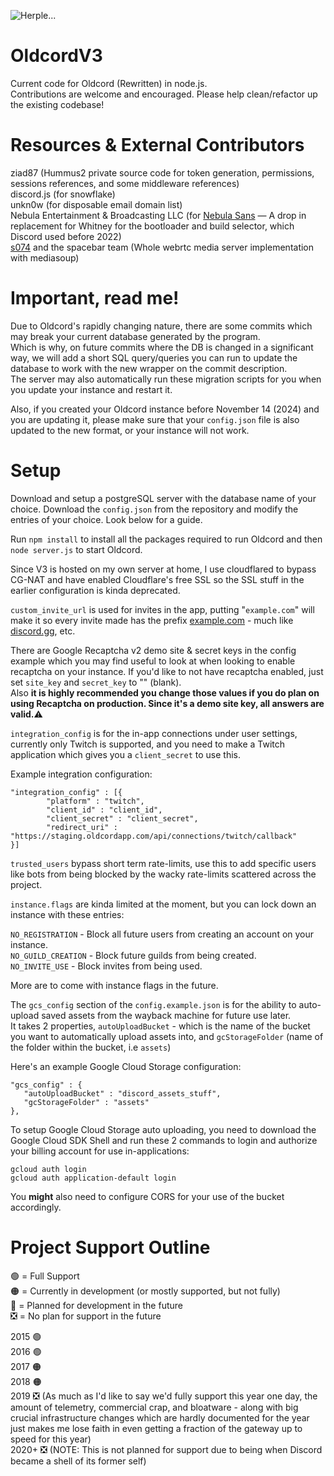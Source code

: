 ![Herple...](/hurple.png)
<!-- OldCord: bring back the past -->

# OldcordV3
Current code for Oldcord (Rewritten) in node.js. <br>
Contributions are welcome and encouraged. Please help clean/refactor up the existing codebase!

# Resources & External Contributors
ziad87 (Hummus2 private source code for token generation, permissions, sessions references, and some middleware references) <br>
discord.js (for snowflake) <br>
unkn0w (for disposable email domain list) <br>
Nebula Entertainment & Broadcasting LLC (for [Nebula Sans](https://nebulasans.com/) — A drop in replacement for Whitney for the bootloader and build selector, which Discord used before 2022) <br>
[s074](https://github.com/spacebarchat/mediasoup-webrtc) and the spacebar team (Whole webrtc media server implementation with mediasoup)

# Important, read me!
Due to Oldcord's rapidly changing nature, there are some commits which may break your current database generated by the program. <br>
Which is why, on future commits where the DB is changed in a significant way, we will add a short SQL query/queries you can run to update the database to work with the new wrapper on the commit description. <br>
The server may also automatically run these migration scripts for you when you update your instance and restart it.<br>

Also, if you created your Oldcord instance before November 14 (2024) and you are updating it, please make sure that your `config.json` file is also updated to the new format, or your instance will not work.

# Setup
Download and setup a postgreSQL server with the database name of your choice.
Download the `config.json` from the repository and modify the entries of your choice. Look below for a guide.

Run `npm install` to install all the packages required to run Oldcord and then `node server.js` to start Oldcord.

Since V3 is hosted on my own server at home, I use cloudflared to bypass CG-NAT and have enabled Cloudflare's free SSL so the SSL stuff in the earlier configuration is kinda deprecated.

`custom_invite_url` is used for invites in the app, putting "`example.com`" will make it so every invite made has the prefix [example.com](https://example.com) - much like [discord.gg](https://discord.gg), etc.

There are Google Recaptcha v2 demo site & secret keys in the config example which you may find useful to look at when looking to enable recaptcha on your instance. If you'd like to not have recaptcha enabled, just set `site_key` and `secret_key` to "" (blank). <br>
Also <b>it is highly recommended you change those values if you do plan on using Recaptcha on production. Since it's a demo site key, all answers are valid.</b>⚠️

`integration_config` is for the in-app connections under user settings, currently only Twitch is supported, and you need to make a Twitch application which gives you a `client_secret` to use this.

Example integration configuration:
```
"integration_config" : [{
        "platform" : "twitch",
        "client_id" : "client_id",
        "client_secret" : "client_secret",
        "redirect_uri" : "https://staging.oldcordapp.com/api/connections/twitch/callback"
}]
```

`trusted_users` bypass short term rate-limits, use this to add specific users like bots from being blocked by the wacky rate-limits scattered across the project. <br>

`instance.flags` are kinda limited at the moment, but you can lock down an instance with these entries:

`NO_REGISTRATION` - Block all future users from creating an account on your instance. <br>
`NO_GUILD_CREATION` - Block future guilds from being created. <br>
`NO_INVITE_USE` - Block invites from being used. <br>

More are to come with instance flags in the future. <br>

The `gcs_config` section of the `config.example.json` is for the ability to auto-upload saved assets from the wayback machine for future use later. <br>
It takes 2 properties, `autoUploadBucket` - which is the name of the bucket you want to automatically upload assets into, and `gcStorageFolder` (name of the folder within the bucket, i.e `assets`) <br>

Here's an example Google Cloud Storage configuration: 

```
"gcs_config" : {
   "autoUploadBucket" : "discord_assets_stuff",
   "gcStorageFolder" : "assets"
},
```

To setup Google Cloud Storage auto uploading, you need to download the Google Cloud SDK Shell and run these 2 commands to login and authorize your billing account for use in-applications:

```
gcloud auth login
gcloud auth application-default login
```

You <b>might</b> also need to configure CORS for your use of the bucket accordingly.

# Project Support Outline
🟢 = Full Support <br>
🟠 = Currently in development (or mostly supported, but not fully) <br>
🔴 = Planned for development in the future <br>
❎ = No plan for support in the future <br>

2015 🟢 <br>
2016 🟢 <br>
2017 🟠 <br>
2018 🟠 <br>
2019 ❎ (As much as I'd like to say we'd fully support this year one day, the amount of telemetry, commercial crap, and bloatware - along with big crucial infrastructure changes which are hardly documented for the year just makes me lose faith in even getting a fraction of the gateway up to speed for this year) <br>
2020+ ❎ (NOTE: This is not planned for support due to being when Discord became a shell of its former self) <br>
